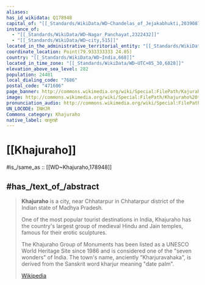 ```yaml
---
aliases:
has_id_wikidata: Q178948
capital_of: "[[_Standards/WikiData/WD~Chandelas_of_Jejakabhukti,2039087]]"
instance_of:
  - "[[_Standards/WikiData/WD~Nagar_Panchayat,2322432]]"
  - "[[_Standards/WikiData/WD~city,515]]"
located_in_the_administrative_territorial_entity: "[[_Standards/WikiData/WD~Chhatarpur_district,2449785]]"
coordinate_location: Point(79.933333333 24.85)
country: "[[_Standards/WikiData/WD~India,668]]"
located_in_time_zone: "[[_Standards/WikiData/WD~UTC+05_30,6828]]"
elevation_above_sea_level: 282
population: 24481
local_dialing_code: "7686"
postal_code: "471606"
page_banner: http://commons.wikimedia.org/wiki/Special:FilePath/Kajuraho%20banner.jpg
image: http://commons.wikimedia.org/wiki/Special:FilePath/Khajuraho%20tempel%20india.jpg
pronunciation_audio: http://commons.wikimedia.org/wiki/Special:FilePath/LL-Q58635%20%28pan%29-Gaurav%20Jhammat-%E0%A8%96%E0%A8%9C%E0%A9%81%E0%A8%B0%E0%A8%BE%E0%A8%B9%E0%A9%8B.wav
UN_LOCODE: INHJR
Commons_category: Khajuraho
native_label: खजुराहो
---
```


# [[Khajuraho]] 

#is_/same_as :: [[WD~Khajuraho,178948]] 

## #has_/text_of_/abstract 

> **Khajuraho** is a city, near Chhatarpur in Chhatarpur district of the Indian state of Madhya Pradesh. 
> 
> One of the most popular tourist destinations in India, 
> Khajuraho has the country's largest group of medieval Hindu and Jain temples, 
> famous for their erotic sculptures. 
> 
> The Khajuraho Group of Monuments has been listed as a UNESCO World Heritage Site since 1986 
> and is considered one of the "seven wonders" of India. 
> The town's name, anciently "Kharjuravahaka", 
> is derived from the Sanskrit word kharjur meaning "date palm".
>
> [Wikipedia](https://en.wikipedia.org/wiki/Khajuraho) 

